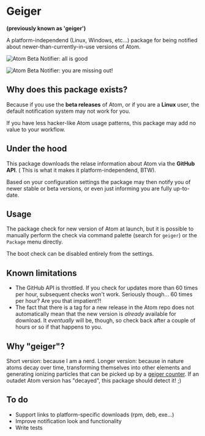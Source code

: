 # Geiger
**(previously known as 'geiger')**

A platform-independend (Linux, Windows, etc...) package for being notified
about newer-than-currently-in-use versions of Atom.

![Atom Beta Notifier: all is good](https://github.com/quasipedia/geiger/raw/master/screenshots/do-update.png)

![Atom Beta Notifier: you are missing out!](https://github.com/quasipedia/geiger/raw/master/screenshots/all-is-good.png)


## Why does this package exists?

Because if you use the **beta releases** of Atom, or if you are a **Linux** user,
the default notification system may not work for you.

If you have less hacker-like Atom usage patterns, this package may add no value
to your workflow.


## Under the hood

This package downloads the relase information about Atom via the **GitHub API**.
( This is what it makes it platform-independend, BTW).

Based on your configuration settings the package may then notify you of newer
stable or beta versions, or even just informing you are fully up-to-date.


## Usage

The package check for new version of Atom at launch, but it is possible to
manually perform the check via command palette (search for `geiger`) or the
`Package` menu directly.

The boot check can be disabled entirely from the settings.


## Known limitations

- The GitHub API is throttled.  If you check for updates more than 60 times per
  hour, subsequent checks won't work.  Seriously though... 60 times per hour?
  Are you that impatient?!
- The fact that there is a tag for a new release in the Atom repo does not
  automatically mean that the new version is _already_ available for download.
  It _eventually_ will be, though, so check back after a couple of hours or so
  if that happens to you.


## Why "geiger"?

Short version: because I am a nerd.
Longer version: because in nature atoms decay over time, transforming themselves
into other elements and generating ionizing particles that can be picked up by a
[geiger counter][1].  If an outadet Atom version has "decayed", this package
should detect it! ;)


## To do
- Support links to platform-specific downloads (rpm, deb, exe...)
- Improve notification look and functionality
- Write tests

[1]: https://en.wikipedia.org/wiki/Geiger_counter
